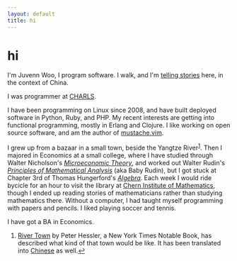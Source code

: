 ```yaml
---
layout: default
title: hi
---
```


<h1>hi</h1>

<section>

<p>I'm Juvenn Woo, I program software. I walk, and I'm <a
href="/nav/archive.html" title="archive">telling stories</a> here, in the context of
China.</p>

<p>I was programmer at <a
href="http://charls.ccer.edu.cn">CHARLS</a>.</p>

<p>I have been programming on Linux since 2008, and have built deployed
software in Python, Ruby, and PHP. My recent interests are getting into
functional programming, mostly in Erlang and Clojure. I like working on
open source software, and am the author of <a
href="https://github.com/juvenn/mustache.vim">mustache.vim</a>.</p>

</section>

<!--
<section>

  <blockquote>It would be a life-long time to paint a beautiful life,
have faith and be brave, m.y..  </blockquote>

</section>
-->

<section>

<p>I grew up from a bazaar in a small town, beside the Yangtze River<sup
id="fnref:1"><a rel="footnote" href="#fn:1">1</a></sup>.  Then I majored
in Economics at a small college, where I have studied through Walter
Nicholson's <a href="http://amzn.com/0324421621"><em>Microeconomic
Theory</em></a>, and worked out Walter Rudin's <a
href="http://amzn.com/007054235X"><em>Principles of Mathematical
Analysis</em></a> (aka Baby Rudin), but I got stuck at Chapter 3rd of
Thomas Hungerford's <a
href="http://amzn.com/0387905189"><em>Algebra</em></a>. Each week I
would ride bycicle for an hour to visit the library at <a
href="http://www.nim.nankai.edu.cn/nim_e/index.htm">Chern Institute of
Mathematics</a>, though I ended up reading stories of mathematicians
rather than studying mathematics there. Without a computer, I had taught
myself programming with papers and pencils. I liked playing soccer and
tennis.</p>

<p>I have got a BA in Economics.</p>

</section>

<section class="footnotes">
<ol>

<li id="fn:1"><a href="http://amzn.com/0060855029">River Town</a> by
Peter Hessler, a New York Times Notable Book, has described what kind of
that town would be like. It has been translated into <a
href="http://www.amazon.cn/dp/B0074E7CVU">Chinese</a> as well.<a
rel="reference" href="#fnref:1">&#8617;</a></li>

</ol>
</section>

